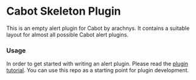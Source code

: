 Cabot Skeleton Plugin
=====
This is an empty alert plugin for Cabot by arachnys. It contains a suitable layout for almost all possible Cabot alert plugins.

### Usage
In order to get started with writing an alert plugin. Please read the [plugin tutorial](http://cabotapp.com/dev/writing-alert-plugins.html). You can use this repo as a starting point for plugin development.

